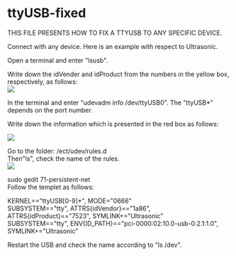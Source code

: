 # ttyUSB-fixed
THIS FILE PRESENTS HOW TO FIX A TTYUSB TO ANY SPECIFIC DEVICE.  

Connect with any device. Here is an example with respect to Ultrasonic.  

Open a terminal and enter "lsusb".  

Write down the idVender and idProduct from the numbers in the yellow box, respectively, as follows:  
![](https://github.com/junqi047/ttyUSB-fixed/raw/master/img/idVendor_and_idProduct.png)  

In the terminal and enter "udevadm info /dev/ttyUSB0". The "ttyUSB*" depends on the port number.

Write down the information which is presented in the red box as follows:  

![](https://github.com/junqi047/ttyUSB-fixed/raw/master/img/12.png)  

Go to the folder: /ect/udev/rules.d  
Then"ls", check the name of the rules.  
![](https://github.com/junqi047/ttyUSB-fixed/raw/master/img/address.png)  

sudo gedit 71-persistent-net  
Follow the templet as follows:  

KERNEL=="ttyUSB[0-9]*", MODE="0666"  
SUBSYSTEM=="tty", ATTRS{idVendor}=="1a86", ATTRS{idProduct}=="7523", SYMLINK+="Ultrasonic"  
SUBSYSTEM=="tty", ENV{ID_PATH}=="pci-0000:02:10.0-usb-0:2.1:1.0", SYMLINK+="Ultrasonic"  

Restart the USB and check the name according to "ls /dev".  



